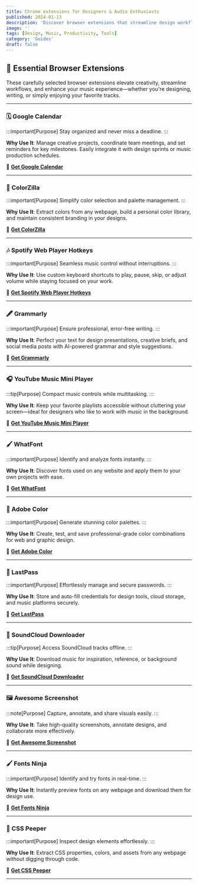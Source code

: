 ```yaml
---
title: Chrome extensions for Designers & Audio Enthusiasts
published: 2024-01-13
description: 'Discover browser extensions that streamline design workflows and elevate music experiences.'
image: ''
tags: [Design, Music, Productivity, Tools]
category: 'Guides'
draft: false 
---
```


## 🎨 Essential Browser Extensions

These carefully selected browser extensions elevate creativity, streamline workflows, and enhance your music experience—whether you're designing, writing, or simply enjoying your favorite tracks.

---

### 🗓️ Google Calendar

:::important[Purpose]
Stay organized and never miss a deadline.
:::

**Why Use It**: Manage creative projects, coordinate team meetings, and set reminders for key milestones. Easily integrate it with design sprints or music production schedules.

🔗 **[Get Google Calendar](https://chrome.google.com/webstore/detail/google-calendar/ejjicmeblgpmajnghnpcppodonldlgfn)**  

---

### 🎨 ColorZilla

:::important[Purpose]
Simplify color selection and palette management.
:::

**Why Use It**: Extract colors from any webpage, build a personal color library, and maintain consistent branding in your designs.

🔗 **[Get ColorZilla](https://chrome.google.com/webstore/detail/colorzilla/bhlhnicpbhignbdhedgjhgdocnmhomnp)**  

---

### 🎶 Spotify Web Player Hotkeys

:::important[Purpose]
Seamless music control without interruptions.
:::

**Why Use It**: Use custom keyboard shortcuts to play, pause, skip, or adjust volume while staying focused on your work.

🔗 **[Get Spotify Web Player Hotkeys](https://chrome.google.com/webstore/detail/spotify-hotkeys/jehhiddojjejjnhbckgabfgcbnogefeg)**  

---

### 🖋️ Grammarly

:::important[Purpose]
Ensure professional, error-free writing.
:::

**Why Use It**: Perfect your text for design presentations, creative briefs, and social media posts with AI-powered grammar and style suggestions.

🔗 **[Get Grammarly](https://chrome.google.com/webstore/detail/grammarly-for-chrome/kbfnbcaeplbcioakkpcpgfkobkghlhen)**  

---

### 🎧 YouTube Music Mini Player

:::tip[Purpose]
Compact music controls while multitasking.
:::

**Why Use It**: Keep your favorite playlists accessible without cluttering your screen—ideal for designers who like to work with music in the background.

🔗 **[Get YouTube Music Mini Player](https://chrome.google.com/webstore/detail/youtube-music-mini-player/mlebchhfcfmfdonmlpccndnmalndmlej)**  

---

### 🖌️ WhatFont

:::important[Purpose]
Identify and analyze fonts instantly.
:::

**Why Use It**: Discover fonts used on any website and apply them to your own projects with ease.

🔗 **[Get WhatFont](https://chrome.google.com/webstore/detail/whatfont/jabopobgcpjmedljpbcaablpmlmfcogm)**  

---

### 🎨 Adobe Color

:::important[Purpose]
Generate stunning color palettes.
:::

**Why Use It**: Create, test, and save professional-grade color combinations for web and graphic design.

🔗 **[Get Adobe Color](https://chrome.google.com/webstore/detail/adobe-color/olhciceokmglebcbnkommlmfcjbchfib)**  

---

### 🔐 LastPass

:::important[Purpose]
Effortlessly manage and secure passwords.
:::

**Why Use It**: Store and auto-fill credentials for design tools, cloud storage, and music platforms securely.

🔗 **[Get LastPass](https://chrome.google.com/webstore/detail/lastpass-free-password-ma/hdokiejnpimakedhajhdlcegeplioahd)**  

---

### 🎵 SoundCloud Downloader

:::tip[Purpose]
Access SoundCloud tracks offline.
:::

**Why Use It**: Download music for inspiration, reference, or background sound while designing.

🔗 **[Get SoundCloud Downloader](https://chrome.google.com/webstore/detail/soundcloud-downloader-fre/kfeddoabbhljlnmgldacdacgjninpbip)**  

---

### 🖼️ Awesome Screenshot

:::note[Purpose]
Capture, annotate, and share visuals easily.
:::

**Why Use It**: Take high-quality screenshots, annotate designs, and collaborate more effectively.

🔗 **[Get Awesome Screenshot](https://chrome.google.com/webstore/detail/awesome-screenshot-screen/nlipoenfbbikpbjkfpfillcgkoblgpmj)**  

---

### 🖌️ Fonts Ninja

:::important[Purpose]
Identify and try fonts in real-time.
:::

**Why Use It**: Instantly preview fonts on any webpage and download them for design use.

🔗 **[Get Fonts Ninja](https://chrome.google.com/webstore/detail/fonts-ninja/eljapbgkmlngdpckoiiibecpemleclhh)**  

---

### 🎨 CSS Peeper

:::important[Purpose]
Inspect design elements effortlessly.
:::

**Why Use It**: Extract CSS properties, colors, and assets from any webpage without digging through code.

🔗 **[Get CSS Peeper](https://chrome.google.com/webstore/detail/css-peeper/mbnbehikldjhnfehhnaidhjhoofhpehk)**  

---

